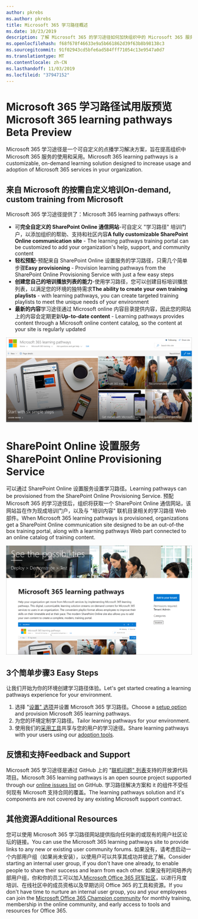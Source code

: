 ```yaml
---
author: pkrebs
ms.author: pkrebs
title: Microsoft 365 学习路径概述
ms.date: 10/23/2019
description: 了解 Microsoft 365 的学习途径如何加快组织中的 Microsoft 365 服务的使用和采用。 学习途径包括自定义 SharePoint Online web 部件和可轻松预配到 Microsoft 365 租户的新式 SharePoint Online 通信培训网站。
ms.openlocfilehash: f68f678f46633e9a5b661862d39f63b8b98138c3
ms.sourcegitcommit: 91f02943cd5bfe6ad584fff71054c13e9547a0d7
ms.translationtype: MT
ms.contentlocale: zh-CN
ms.lasthandoff: 11/03/2019
ms.locfileid: "37947152"
---
```

# <a name="microsoft-365-learning-pathways-beta-preview"></a><span data-ttu-id="71c50-104">Microsoft 365 学习路径试用版预览</span><span class="sxs-lookup"><span data-stu-id="71c50-104">Microsoft 365 learning pathways Beta Preview</span></span>
<span data-ttu-id="71c50-105">Microsoft 365 学习途径是一个可自定义的点播学习解决方案，旨在提高组织中 Microsoft 365 服务的使用和采用。</span><span class="sxs-lookup"><span data-stu-id="71c50-105">Microsoft 365 learning pathways is a customizable, on-demand learning solution designed to increase usage and adoption of Microsoft 365 services in your organization.</span></span>  

## <a name="on-demand-custom-training-from-microsoft"></a><span data-ttu-id="71c50-106">来自 Microsoft 的按需自定义培训</span><span class="sxs-lookup"><span data-stu-id="71c50-106">On-demand, custom training from Microsoft</span></span>

<span data-ttu-id="71c50-107">Microsoft 365 学习途径提供了：</span><span class="sxs-lookup"><span data-stu-id="71c50-107">Microsoft 365 learning pathways offers:</span></span>

- <span data-ttu-id="71c50-108">可**完全自定义的 SharePoint Online 通信网站**-可自定义 "学习路径" 培训门户，以添加组织的帮助、支持和社区内容</span><span class="sxs-lookup"><span data-stu-id="71c50-108">**A fully customizable SharePoint Online communication site** - The learning pathways training portal can be customized to add your organization's help, support, and community content</span></span>
- <span data-ttu-id="71c50-109">**轻松预配**-预配来自 SharePoint Online 设置服务的学习路径，只需几个简单步骤</span><span class="sxs-lookup"><span data-stu-id="71c50-109">**Easy provisioning** - Provision learning pathways from the SharePoint Online Provisioning Service with just a few easy steps</span></span>
- <span data-ttu-id="71c50-110">**创建您自己的培训播放列表的能力**-使用学习路径，您可以创建目标培训播放列表，以满足您的环境的独特需求</span><span class="sxs-lookup"><span data-stu-id="71c50-110">**The ability to create your own training playlists** - with learning pathways, you can create targeted training playlists to meet the unique needs of your environment</span></span>
- <span data-ttu-id="71c50-111">**最新的内容**学习途径通过 Microsoft online 内容目录提供内容，因此您的网站上的内容会定期更新</span><span class="sxs-lookup"><span data-stu-id="71c50-111">**Up-to-date content** - Learning pathways provides content through a Microsoft online content catalog, so the content at your site is regularly updated</span></span>

![cg-introducing](media/cg-introducing.png)

# <a name="sharepoint-online-provisioning-service"></a><span data-ttu-id="71c50-113">SharePoint Online 设置服务</span><span class="sxs-lookup"><span data-stu-id="71c50-113">SharePoint Online Provisioning Service</span></span> 
<span data-ttu-id="71c50-114">可以通过 SharePoint Online 设置服务设置学习路径。</span><span class="sxs-lookup"><span data-stu-id="71c50-114">Learning pathways can be provisioned from the SharePoint Online Provisioning Service.</span></span> <span data-ttu-id="71c50-115">预配 Microsoft 365 的学习途径后，组织将获取一个 SharePoint Online 通信网站，该网站旨在作为现成培训门户，以及与 "培训内容" 联机目录相关的学习路径 Web 部件。</span><span class="sxs-lookup"><span data-stu-id="71c50-115">When Microsoft 365 learning pathways is provisioned, organizations get a SharePoint Online communication site designed to be an out-of-the box training portal, along with a learning pathways Web part connected to an online catalog of training content.</span></span> 

![cg-provision](media/cg-provision.png)

## <a name="3-easy-steps"></a><span data-ttu-id="71c50-117">3个简单步骤</span><span class="sxs-lookup"><span data-stu-id="71c50-117">3 Easy Steps</span></span>
<span data-ttu-id="71c50-118">让我们开始为你的环境创建学习路径体验。</span><span class="sxs-lookup"><span data-stu-id="71c50-118">Let's get started creating a learning pathways experience for your environment.</span></span>
1. <span data-ttu-id="71c50-119">选择 "[设置" 选项](custom_setupoptions.md)并设置 Microsoft 365 学习路径。</span><span class="sxs-lookup"><span data-stu-id="71c50-119">Choose a [setup option](custom_setupoptions.md) and provision Microsoft 365 learning pathways.</span></span>  
2. <span data-ttu-id="71c50-120">为您的环境定制学习路径。</span><span class="sxs-lookup"><span data-stu-id="71c50-120">Tailor learning pathways for your environment.</span></span>
3. <span data-ttu-id="71c50-121">使用我们的[采用工具](driveadoption.md)共享与您的用户的学习途径。</span><span class="sxs-lookup"><span data-stu-id="71c50-121">Share learning pathways with your users using our [adoption tools](driveadoption.md).</span></span>

## <a name="feedback-and-support"></a><span data-ttu-id="71c50-122">反馈和支持</span><span class="sxs-lookup"><span data-stu-id="71c50-122">Feedback and Support</span></span>

<span data-ttu-id="71c50-123">Microsoft 365 学习途径是通过 GitHub 上的 "[联机问题" 列表](https://aka.ms/CustomLearningHelp)支持的开放源代码项目。</span><span class="sxs-lookup"><span data-stu-id="71c50-123">Microsoft 365 learning pathways is an open source project supported through our [online issues list](https://aka.ms/CustomLearningHelp) on GitHub.</span></span> <span data-ttu-id="71c50-124">学习路径解决方案和 it 的组件不受任何现有 Microsoft 支持合同的覆盖。</span><span class="sxs-lookup"><span data-stu-id="71c50-124">The learning pathways solution and it's components are not covered by any existing Microsoft support contract.</span></span>  

## <a name="additional-resources"></a><span data-ttu-id="71c50-125">其他资源</span><span class="sxs-lookup"><span data-stu-id="71c50-125">Additional Resources</span></span>
<span data-ttu-id="71c50-126">您可以使用 Microsoft 365 学习路径网站提供指向任何新的或现有的用户社区论坛的链接。</span><span class="sxs-lookup"><span data-stu-id="71c50-126">You can use the Microsoft 365 learning pathways site to provide links to any new or existing user community forums.</span></span> <span data-ttu-id="71c50-127">如果没有，请考虑启动一个内部用户组（如果尚未安装），以使用户可以共享其成功并彼此了解。</span><span class="sxs-lookup"><span data-stu-id="71c50-127">Consider starting an internal user group, if you don't have one already, to enable people to share their success and learn from each other.</span></span>  <span data-ttu-id="71c50-128">如果没有时间培养内部用户组，你和你的员工可以加入[Microsoft Office 365 冠军社区](https://aka.ms/O365Champions)，以进行月度培训、在线社区中的成员资格以及早期访问 Office 365 的工具和资源。</span><span class="sxs-lookup"><span data-stu-id="71c50-128">If you don't have time to nurture an internal user group, you and your employees can join the [Microsoft Office 365 Champion community](https://aka.ms/O365Champions) for monthly training, membership in the online community, and early access to tools and resources for Office 365.</span></span>